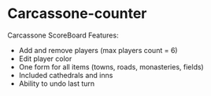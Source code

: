 # Carcassone-counter
Carcassone ScoreBoard
Features:
* Add and remove players (max players count = 6)
* Edit player color
* One form for all items (towns, roads, monasteries, fields)
* Included cathedrals and inns
* Ability to undo last turn
